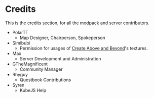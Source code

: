 # Credits
This is the credits section, for all the modpack and server contributors.

- PolarTT
	- Map Designer, Chairperson, Spokeperson
- Simibubi
	- Permission for usages of [Create Above and Beyond](https://github.com/simibubi/Above-and-Beyond)'s textures.
- Max
	- Server Development and Administration
- GTheMagnificent
	- Community Manager
- Rhyguy
	- Questbook Contributions
- Syren
	- KubeJS Help